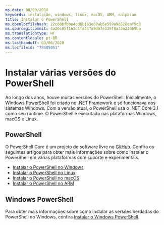 ```yaml
---
ms.date: 08/09/2018
keywords: instalação, windows, linux, macOS, ARM, raspbian
title: Instalar o PowerShell
ms.openlocfilehash: 22c88bfbbe4cd6b163e69ab5e599a98528caf9c8
ms.sourcegitcommit: 4a26c05f162c4fa347a9d67e339f8a33e230b9ba
ms.translationtype: HT
ms.contentlocale: pt-BR
ms.lasthandoff: 03/06/2020
ms.locfileid: "78405051"
---
```

# <a name="installing-various-versions-of-powershell"></a>Instalar várias versões do PowerShell

Ao longo dos anos, houve muitas versões do PowerShell. Inicialmente, o Windows PowerShell foi criado no .NET Framework e só funcionava nos sistemas Windows. Com a versão atual, o PowerShell usa o .NET Core 3.1 como seu runtime. O PowerShell é executado nas plataformas Windows, macOS e Linux.

## <a name="powershell"></a>PowerShell

O PowerShell Core é um projeto de software livre no [GitHub](https://github.com/powershell/powershell). Confira os seguintes artigos para obter mais informações sobre como instalar o PowerShell em várias plataformas com suporte e experimentais.

- [Instalar o PowerShell no Windows](Installing-PowerShell-Core-on-Windows.md)
- [Instalar o PowerShell no Linux](Installing-PowerShell-Core-on-Linux.md)
- [Instalar o PowerShell no macOS](Installing-PowerShell-Core-on-macOS.md)
- [Instalar o PowerShell no ARM](PowerShell-Core-on-ARM.md)

## <a name="windows-powershell"></a>Windows PowerShell

Para obter mais informações sobre como instalar as versões herdadas do PowerShell no Windows, confira [Instalar o Windows PowerShell](installing-windows-powershell.md).

